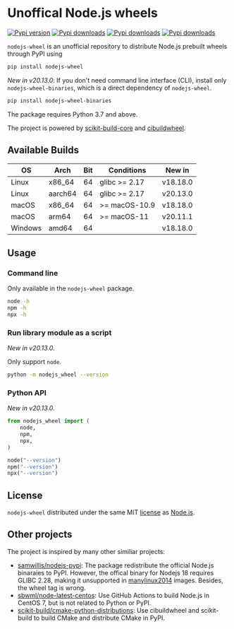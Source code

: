 # Unoffical Node.js wheels

[![Pypi version](https://img.shields.io/pypi/v/nodejs-wheel)](https://pypi.org/project/nodejs-wheel/)
[![Pypi downloads](https://img.shields.io/pypi/dm/nodejs-wheel)](https://pypi.org/project/nodejs-wheel/)
[![Pypi downloads](https://img.shields.io/pypi/dw/nodejs-wheel)](https://pypi.org/project/nodejs-wheel/)
[![Pypi downloads](https://img.shields.io/pypi/dd/nodejs-wheel)](https://pypi.org/project/nodejs-wheel/)

`nodejs-wheel` is an unofficial repository to distribute Node.js prebuilt wheels through PyPI using 

```sh
pip install nodejs-wheel
```

*New in v20.13.0*: If you don't need command line interface (CLI), install only `nodejs-wheel-binaries`, which is a direct dependency of `nodejs-wheel`.

```sh
pip install nodejs-wheel-binaries
```

The package requires Python 3.7 and above.

The project is powered by [scikit-build-core](https://github.com/scikit-build/scikit-build-core) and [cibuildwheel](https://github.com/pypa/cibuildwheel).

## Available Builds

| OS      | Arch    | Bit | Conditions     | New in      |
| ------- | ------- | --- | -------------- | ----------- |
| Linux   | x86_64  | 64  | glibc >= 2.17  | v18.18.0    |
| Linux   | aarch64 | 64  | glibc >= 2.17  | v20.13.0    |
| macOS   | x86_64  | 64  | >= macOS-10.9  | v18.18.0    |
| macOS   | arm64   | 64  | >= macOS-11    | v20.11.1    |
| Windows | amd64   | 64  |                | v18.18.0    |

## Usage

### Command line

Only available in the `nodejs-wheel` package.

```sh
node -h
npm -h
npx -h
```

### Run library module as a script

*New in v20.13.0*.

Only support `node`.

```sh
python -m nodejs_wheel --version
```

### Python API

*New in v20.13.0*.

```py
from nodejs_wheel import (
    node,
    npm,
    npx,
)

node("--version")
npm("--version")
npx("--version")
```

## License

`nodejs-wheel` distributed under the same MIT [license](LICENSE) as [Node.js](https://github.com/nodejs/node).

## Other projects

The project is inspired by many other similiar projects:

- [samwillis/nodejs-pypi](https://github.com/samwillis/nodejs-pypi): The package redistribute the official Node.js binaraies to PyPI. However, the offical binary for Nodejs 18 requires GLIBC 2.28, making it unsupported in [manylinux2014](https://github.com/pypa/manylinux) images. Besides, the wheel tag is wrong.
- [sbwml/node-latest-centos](https://github.com/sbwml/node-latest-centos): Use GitHub Actions to build Node.js in CentOS 7, but is not related to Python or PyPI.
- [scikit-build/cmake-python-distributions](https://github.com/scikit-build/cmake-python-distributions): Use cibuildwheel and scikit-build to build CMake and distribute CMake in PyPI.
